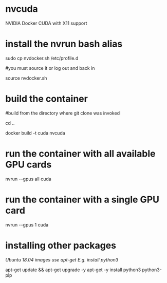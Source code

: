 # nvcuda
NVIDIA Docker CUDA with X11 support

# install the nvrun bash alias
sudo cp nvdocker.sh /etc/profile.d

#you must source it or log out and back in

source nvdocker.sh

# build the container
#build from the directory where git clone was invoked

cd ..

docker build -t cuda nvcuda

# run the container with all available GPU cards

nvrun --gpus all cuda

# run the container with a single GPU card

nvrun --gpus 1 cuda

# installing other packages

_Ubuntu 18.04 images use apt-get_
_E.g. install python3_

apt-get update && apt-get upgrade -y
apt-get -y install python3 python3-pip
